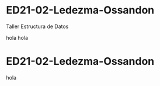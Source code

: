# ED21-02-Ledezma-Ossandon
Taller Estructura de Datos

hola 
hola 

# ED21-02-Ledezma-Ossandon


hola
